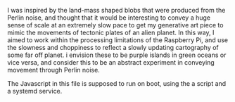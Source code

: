 I was inspired by the land-mass shaped  blobs that were produced from the Perlin noise, and thought that it would be interesting to convey a huge sense of scale at an extremely slow pace to get my generative art piece to mimic the movements of tectonic plates of an alien planet. In this way, I aimed to work within the processing limitations of the Raspberry Pi, and use the slowness and choppiness to reflect a slowly updating cartography of some far off planet. i envision these to be purple islands in green oceans or vice versa, and consider this to be an abstract experiment in conveying movement through Perlin noise.  

The Javascript in this file is supposed to run on boot, using the a script and a systemd service. 
